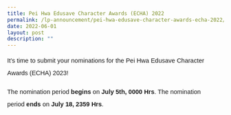 ```yaml
---
title: Pei Hwa Edusave Character Awards (ECHA) 2022
permalink: /lp-announcement/pei-hwa-edusave-character-awards-echa-2022/
date: 2022-06-01
layout: post
description: ""
---
```

<p style="font-size:14.5px; line-height:2 ;margin-top:5px; font-family:sans-serif;" class="description">It’s time to submit your nominations for the Pei Hwa Edusave Character Awards (ECHA) 2023!</p>

<p style="font-size:14.5px; line-height:2 ;margin-top:5px; font-family:sans-serif;" class="description">The nomination period <strong style="font-size:14.5px; line-height:2; font-family:sans-serif;">begins</strong>&nbsp;on<strong style="font-size:14.5px; line-height:2; font-family:sans-serif;">&nbsp;July 5th, 0000 Hrs</strong>. The nomination period&nbsp;<strong style="font-size:14.5px; line-height:2; font-family:sans-serif;">ends</strong>&nbsp;on<strong style="font-size:14.5px; line-height:2; font-family:sans-serif;">&nbsp;July 18, 2359 Hrs</strong>.</p>
